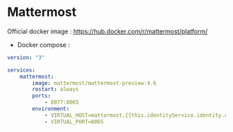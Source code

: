 Mattermost
==============

Official docker image : https://hub.docker.com/r/mattermost/platform/

* Docker compose :

```yml
version: "3"

services:
    mattermost:
        image: mattermost/mattermost-preview:4.6
        restart: always
        ports:
            - 8077:8065
        environment:
            - VIRTUAL_HOST=mattermost.{{this.identityService.identity.ciDomain}}
            - VIRTUAL_PORT=8065  
```